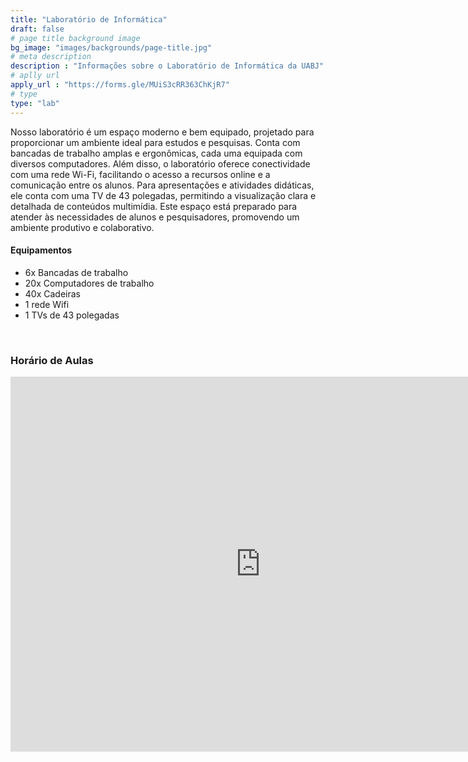 ```yaml
---
title: "Laboratório de Informática"
draft: false
# page title background image
bg_image: "images/backgrounds/page-title.jpg"
# meta description
description : "Informações sobre o Laboratório de Informática da UABJ"
# aplly url
apply_url : "https://forms.gle/MUiS3cRR363ChKjR7"
# type
type: "lab"
---
```


Nosso laboratório é um espaço moderno e bem equipado, projetado para proporcionar um ambiente ideal para estudos e pesquisas. Conta com bancadas de trabalho amplas e ergonômicas, cada uma equipada com diversos computadores. Além disso, o laboratório oferece conectividade com uma rede Wi-Fi, facilitando o acesso a recursos online e a comunicação entre os alunos. Para apresentações e atividades didáticas, ele conta com uma TV de 43 polegadas, permitindo a visualização clara e detalhada de conteúdos multimídia. Este espaço está preparado para atender às necessidades de alunos e pesquisadores, promovendo um ambiente produtivo e colaborativo.

#### Equipamentos

-  6x Bancadas de trabalho
-  20x Computadores de trabalho
-  40x Cadeiras
-  1 rede Wifi
-  1 TVs de 43 polegadas

<br/>

### Horário de Aulas

<iframe src="https://calendar.google.com/calendar/embed?src=c_qbu3cnf7vvga4hj4sgn7tv4drg%40group.calendar.google.com&ctz=America%2FRecife" style="border: 0" width="800" mode="week" height="600" frameborder="0" scrolling="no"></iframe>
